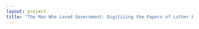```yaml
--- 
layout: project 
title: "The Man Who Loved Government: Digitizing the Papers of Luther Halsey Gulick III, a Pioneer of Public Administration and Scientific Management" 
---
```



